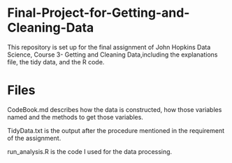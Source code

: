# Final-Project-for-Getting-and-Cleaning-Data
This repository is set up for the final assignment of John Hopkins Data Science, Course 3- Getting and Cleaning Data,including the explanations file, the tidy data, and the R code.
# Files
CodeBook.md describes how the data is constructed, how those variables named and the methods to get those variables.

TidyData.txt is the output after the procedure mentioned in the requirement of the assignment.

run_analysis.R is the code I used for the data processing.
